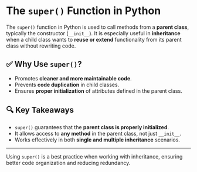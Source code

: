 # The `super()` Function in Python
The `super()` function in Python is used to call methods from a **parent class**, typically the constructor (`__init__`). It is especially useful in **inheritance** when a child class wants to **reuse or extend** functionality from its parent class without rewriting code.

## ✅ Why Use `super()`?

* Promotes **cleaner and more maintainable code**.
* Prevents **code duplication** in child classes.
* Ensures **proper initialization** of attributes defined in the parent class.

## 🔍 Key Takeaways

* `super()` guarantees that the **parent class is properly initialized**.
* It allows access to **any method** in the parent class, not just `__init__`.
* Works effectively in both **single and multiple inheritance** scenarios.
---
Using `super()` is a best practice when working with inheritance, ensuring better code organization and reducing redundancy.

